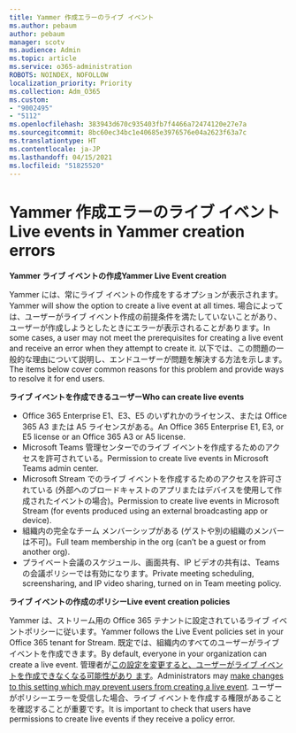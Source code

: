 ```yaml
---
title: Yammer 作成エラーのライブ イベント
ms.author: pebaum
author: pebaum
manager: scotv
ms.audience: Admin
ms.topic: article
ms.service: o365-administration
ROBOTS: NOINDEX, NOFOLLOW
localization_priority: Priority
ms.collection: Adm_O365
ms.custom:
- "9002495"
- "5112"
ms.openlocfilehash: 383943d670c935403fb7f4466a72474120e27e7a
ms.sourcegitcommit: 8bc60ec34bc1e40685e3976576e04a2623f63a7c
ms.translationtype: HT
ms.contentlocale: ja-JP
ms.lasthandoff: 04/15/2021
ms.locfileid: "51825520"
---
```

# <a name="live-events-in-yammer-creation-errors"></a><span data-ttu-id="58be3-102">Yammer 作成エラーのライブ イベント</span><span class="sxs-lookup"><span data-stu-id="58be3-102">Live events in Yammer creation errors</span></span>

<span data-ttu-id="58be3-103">**Yammer ライブ イベントの作成**</span><span class="sxs-lookup"><span data-stu-id="58be3-103">**Yammer Live Event creation**</span></span>

<span data-ttu-id="58be3-104">Yammer には、常にライブ イベントの作成をするオプションが表示されます。</span><span class="sxs-lookup"><span data-stu-id="58be3-104">Yammer will show the option to create a live event at all times.</span></span> <span data-ttu-id="58be3-105">場合によっては、ユーザーがライブ イベント作成の前提条件を満たしていないことがあり、ユーザーが作成しようとしたときにエラーが表示されることがあります。</span><span class="sxs-lookup"><span data-stu-id="58be3-105">In some cases, a user may not meet the prerequisites for creating a live event and receive an error when they attempt to create it.</span></span> <span data-ttu-id="58be3-106">以下では、この問題の一般的な理由について説明し、エンドユーザーが問題を解決する方法を示します。</span><span class="sxs-lookup"><span data-stu-id="58be3-106">The items below cover common reasons for this problem and provide ways to resolve it for end users.</span></span>

<span data-ttu-id="58be3-107">**ライブ イベントを作成できるユーザー**</span><span class="sxs-lookup"><span data-stu-id="58be3-107">**Who can create live events**</span></span>
- <span data-ttu-id="58be3-108">Office 365 Enterprise E1、E3、E5 のいずれかのライセンス、または Office 365 A3 または A5 ライセンスがある。</span><span class="sxs-lookup"><span data-stu-id="58be3-108">An Office 365 Enterprise E1, E3, or E5 license or an Office 365 A3 or A5 license.</span></span>
- <span data-ttu-id="58be3-109">Microsoft Teams 管理センターでのライブ イベントを作成するためのアクセスを許可されている。</span><span class="sxs-lookup"><span data-stu-id="58be3-109">Permission to create live events in Microsoft Teams admin center.</span></span>
- <span data-ttu-id="58be3-110">Microsoft Stream でのライブ イベントを作成するためのアクセスを許可されている (外部へのブロードキャストのアプリまたはデバイスを使用して作成されたイベントの場合)。</span><span class="sxs-lookup"><span data-stu-id="58be3-110">Permission to create live events in Microsoft Stream (for events produced using an external broadcasting app or device).</span></span>
- <span data-ttu-id="58be3-111">組織内の完全なチーム メンバーシップがある (ゲストや別の組織のメンバーは不可)。</span><span class="sxs-lookup"><span data-stu-id="58be3-111">Full team membership in the org (can’t be a guest or from another org).</span></span>
- <span data-ttu-id="58be3-112">プライベート会議のスケジュール、画面共有、IP ビデオの共有は、Teams の会議ポリシーでは有効になります。</span><span class="sxs-lookup"><span data-stu-id="58be3-112">Private meeting scheduling, screensharing, and IP video sharing, turned on in Team meeting policy.</span></span>

<span data-ttu-id="58be3-113">**ライブ イベントの作成のポリシー**</span><span class="sxs-lookup"><span data-stu-id="58be3-113">**Live event creation policies**</span></span>

<span data-ttu-id="58be3-114">Yammer は、ストリーム用の Office 365 テナントに設定されているライブ イベントポリシーに従います。</span><span class="sxs-lookup"><span data-stu-id="58be3-114">Yammer follows the Live Event policies set in your Office 365 tenant for Stream.</span></span> <span data-ttu-id="58be3-115">既定では、組織内のすべてのユーザーがライブ イベントを作成できます。</span><span class="sxs-lookup"><span data-stu-id="58be3-115">By default, everyone in your organization can create a live event.</span></span> <span data-ttu-id="58be3-116">管理者が[この設定を変更すると、ユーザーがライブ イベントを作成できなくなる可能性があり ます](https://docs.microsoft.com/stream/live-event-administration#enabling-and-restricting-users-to-creating)。</span><span class="sxs-lookup"><span data-stu-id="58be3-116">Administrators may [make changes to this setting which may prevent users from creating a live event](https://docs.microsoft.com/stream/live-event-administration#enabling-and-restricting-users-to-creating).</span></span> <span data-ttu-id="58be3-117">ユーザーがポリシーエラーを受信した場合、ライブ イベントを作成する権限があることを確認することが重要です。</span><span class="sxs-lookup"><span data-stu-id="58be3-117">It is important to check that users have permissions to create live events if they receive a policy error.</span></span>
